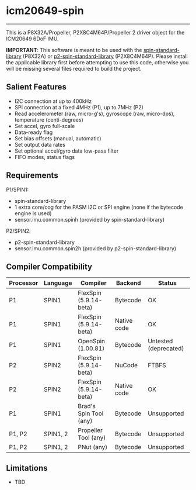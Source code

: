 # icm20649-spin 
---------------

This is a P8X32A/Propeller, P2X8C4M64P/Propeller 2 driver object for the ICM20649 6DoF IMU.

**IMPORTANT**: This software is meant to be used with the [spin-standard-library](https://github.com/avsa242/spin-standard-library) (P8X32A) or [p2-spin-standard-library](https://github.com/avsa242/p2-spin-standard-library) (P2X8C4M64P). Please install the applicable library first before attempting to use this code, otherwise you will be missing several files required to build the project.

## Salient Features

* I2C connection at up to 400kHz
* SPI connection at a fixed 4MHz (P1), up to 7MHz (P2)
* Read accelerometer (raw, micro-g's), gyroscope (raw, micro-dps), temperature (centi-degrees)
* Set accel, gyro full-scale
* Data-ready flag
* Set bias offsets (manual, automatic)
* Set output data rates
* Set optional accel/gyro data low-pass filter
* FIFO modes, status flags

## Requirements

P1/SPIN1:
* spin-standard-library
* 1 extra core/cog for the PASM I2C or SPI engine (none if the bytecode engine is used)
* sensor.imu.common.spinh (provided by spin-standard-library)

P2/SPIN2:
* p2-spin-standard-library
* sensor.imu.common.spin2h (provided by p2-spin-standard-library)

## Compiler Compatibility

| Processor | Language | Compiler               | Backend     | Status                |
|-----------|----------|------------------------|-------------|-----------------------|
| P1        | SPIN1    | FlexSpin (5.9.14-beta) | Bytecode    | OK                    |
| P1        | SPIN1    | FlexSpin (5.9.14-beta) | Native code | OK                    |
| P1        | SPIN1    | OpenSpin (1.00.81)     | Bytecode    | Untested (deprecated) |
| P2        | SPIN2    | FlexSpin (5.9.14-beta) | NuCode      | FTBFS                 |
| P2        | SPIN2    | FlexSpin (5.9.14-beta) | Native code | OK                    |
| P1        | SPIN1    | Brad's Spin Tool (any) | Bytecode    | Unsupported           |
| P1, P2    | SPIN1, 2 | Propeller Tool (any)   | Bytecode    | Unsupported           |
| P1, P2    | SPIN1, 2 | PNut (any)             | Bytecode    | Unsupported           |

## Limitations

* TBD

